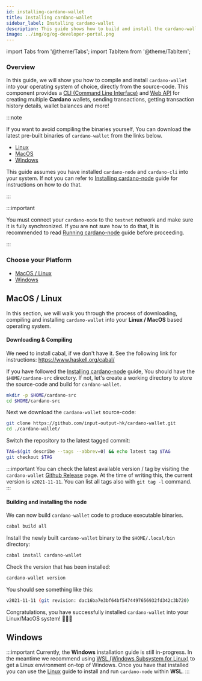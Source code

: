 ```yaml
---
id: installing-cardano-wallet
title: Installing cardano-wallet
sidebar_label: Installing cardano-wallet
description: This guide shows how to build and install the cardano-wallet from the source-code for all major Operating Systems
image: ../img/og/og-developer-portal.png
--- 
```

import Tabs from '@theme/Tabs';
import TabItem from '@theme/TabItem';

### Overview 

In this guide, we will show you how to compile and install `cardano-wallet` into your operating system of choice, directly from the source-code. This component provides a [CLI (Command Line Interface)](https://en.wikipedia.org/wiki/Command-line_interface) and [Web API](https://en.wikipedia.org/wiki/Web_API) for creating multiple **Cardano** wallets, sending transactions, getting transaction history details, wallet balances and more!

:::note

If you want to avoid compiling the binaries yourself, You can download the latest pre-built binaries of `cardano-wallet` from the links below. 

- [Linux](https://hydra.iohk.io/job/Cardano/cardano-wallet/cardano-wallet-linux64/latest)
- [MacOS](https://hydra.iohk.io/job/Cardano/cardano-wallet/cardano-wallet-macos64/latest)
- [Windows](https://hydra.iohk.io/job/Cardano/cardano-wallet/cardano-wallet-win64/latest)
  
This guide assumes you have installed `cardano-node` and `cardano-cli` into your system. If not you can refer to [Installing cardano-node](/docs/get-started/installing-cardano-node) guide for instructions on how to do that.

:::

:::important

You must connect your `cardano-node` to the `testnet` network and make sure it is fully synchronized. If you are not sure how to do that, It is recommended to read [Running cardano-node](running-cardano.md) guide before proceeding.

:::

### Choose your Platform

* [MacOS / Linux](#macos--linux)
* [Windows](#windows)

## MacOS / Linux

In this section, we will walk you through the process of downloading, compiling and installing `cardano-wallet` into your **Linux / MacOS** based operating system. 

#### Downloading & Compiling

We need to install cabal, if we don't have it. See the following link for instructions: https://www.haskell.org/cabal/

If you have followed the [Installing cardano-node](/docs/get-started/installing-cardano-node) guide, You should have the `$HOME/cardano-src` directory. If not, let's create a working directory to store the source-code and build for `cardano-wallet`.

```bash
mkdir -p $HOME/cardano-src
cd $HOME/cardano-src
```

Next we download the `cardano-wallet` source-code: 

```bash
git clone https://github.com/input-output-hk/cardano-wallet.git 
cd ./cardano-wallet/ 
```

Switch the repository to the latest tagged commit: 

```bash
TAG=$(git describe --tags --abbrev=0) && echo latest tag $TAG 
git checkout $TAG
```

:::important
You can check the latest available version / tag by visiting the `cardano-wallet` [Github Release](https://github.com/input-output-hk/cardano-wallet/releases) page. At the time of writing this, the current version is `v2021-11-11`. You can list all tags also with `git tag -l` command.
:::

#### Building and installing the node

We can now build `cardano-wallet` code to produce executable binaries.

```bash
cabal build all
```

Install the newly built `cardano-wallet` binary to the `$HOME/.local/bin` directory:

```bash
cabal install cardano-wallet
```

Check the version that has been installed:

```bash
cardano-wallet version
```

You should see something like this: 

```bash
v2021-11-11 (git revision: dac16ba7e3bf64bf5474497656932fd342c3b720)
```

Congratulations, you have successfully installed `cardano-wallet` into your Linux/MacOS system! 🎉🎉🎉

## Windows

:::important
Currently, the **Windows** installation guide is still in-progress. In the meantime we recommend using [WSL (Windows Subsystem for Linux)](https://docs.microsoft.com/en-us/windows/wsl/) to get a Linux environment on-top of Windows. Once you have that installed you can use the [Linux](#linux) guide to install and run `cardano-node` within **WSL**.
:::

